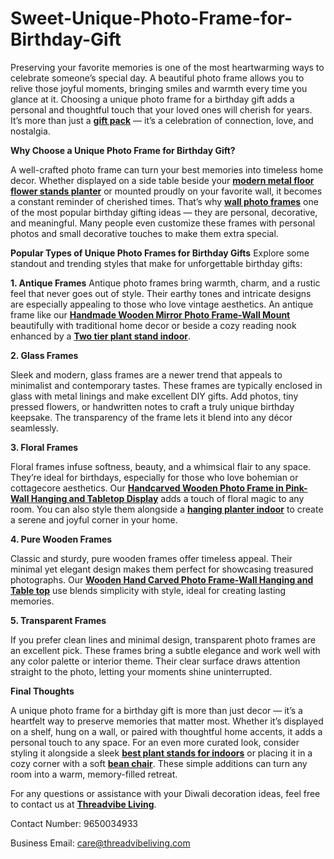 # Sweet-Unique-Photo-Frame-for-Birthday-Gift

Preserving your favorite memories is one of the most heartwarming ways to celebrate someone’s special day. A beautiful photo frame allows you to relive those joyful moments, bringing smiles and warmth every time you glance at it. Choosing a unique photo frame for a birthday gift adds a personal and thoughtful touch that your loved ones will cherish for years. It’s more than just a [**gift pack**](https://threadvibeliving.com/collections/gifting) — it’s a celebration of connection, love, and nostalgia.

**Why Choose a Unique Photo Frame for Birthday Gift?**

A well-crafted photo frame can turn your best memories into timeless home decor. Whether displayed on a side table beside your [**modern metal floor flower stands planter**](https://threadvibeliving.com/products/metal-plant-stand-with-3-planters) or mounted proudly on your favorite wall, it becomes a constant reminder of cherished times. That’s why [**wall photo frames**](https://threadvibeliving.com/collections/frames) one of the most popular birthday gifting ideas — they are personal, decorative, and meaningful. Many people even customize these frames with personal photos and small decorative touches to make them extra special.

**Popular Types of Unique Photo Frames for Birthday Gifts**
Explore some standout and trending styles that make for unforgettable birthday gifts:

**1. Antique Frames**
Antique photo frames bring warmth, charm, and a rustic feel that never goes out of style. Their earthy tones and intricate designs are especially appealing to those who love vintage aesthetics. An antique frame like our [**Handmade Wooden Mirror Photo Frame-Wall Mount**](https://threadvibeliving.com/products/wall-mount-wooden-wall-decor-miror-frame) beautifully with traditional home decor or beside a cozy reading nook enhanced by a [**Two tier plant stand indoor**](https://threadvibeliving.com/products/gold-plain-two-tier-pot-stand-with-pot).

**2. Glass Frames**

Sleek and modern, glass frames are a newer trend that appeals to minimalist and contemporary tastes. These frames are typically enclosed in glass with metal linings and make excellent DIY gifts. Add photos, tiny pressed flowers, or handwritten notes to craft a truly unique birthday keepsake. The transparency of the frame lets it blend into any décor seamlessly.

**3. Floral Frames**

Floral frames infuse softness, beauty, and a whimsical flair to any space. They’re ideal for birthdays, especially for those who love bohemian or cottagecore aesthetics. Our [**Handcarved Wooden Photo Frame in Pink-Wall Hanging and Tabletop Display**](https://threadvibeliving.com/products/wooden-hand-carved-photo-frame-for-wall-hanging-and-tabletops-display-pink) adds a touch of floral magic to any room. You can also style them alongside a [**hanging planter indoor**](https://threadvibeliving.com/products/oval-dotted-hanging-planter-for-balcony-set-of-5) to create a serene and joyful corner in your home.

**4. Pure Wooden Frames**

Classic and sturdy, pure wooden frames offer timeless appeal. Their minimal yet elegant design makes them perfect for showcasing treasured photographs. Our [**Wooden Hand Carved Photo Frame-Wall Hanging and Table top**](https://threadvibeliving.com/products/wooden-hand-carved-photo-frame-for-wall-hanging-and-table) use blends simplicity with style, ideal for creating lasting memories.

**5. Transparent Frames**

If you prefer clean lines and minimal design, transparent photo frames are an excellent pick. These frames bring a subtle elegance and work well with any color palette or interior theme. Their clear surface draws attention straight to the photo, letting your moments shine uninterrupted.

**Final Thoughts**

A unique photo frame for a birthday gift is more than just decor — it’s a heartfelt way to preserve memories that matter most. Whether it’s displayed on a shelf, hung on a wall, or paired with thoughtful home accents, it adds a personal touch to any space. For an even more curated look, consider styling it alongside a sleek [**best plant stands for indoors**](https://threadvibeliving.com/collections/planters) or placing it in a cozy corner with a soft [**bean chair**](https://threadvibeliving.com/collections/bean-bag). These simple additions can turn any room into a warm, memory-filled retreat.

For any questions or assistance with your Diwali decoration ideas, feel free to contact us at [**Threadvibe Living**](https://threadvibeliving.com/).

Contact Number: 9650034933

Business Email: care@threadvibeliving.com
